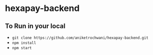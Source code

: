 # hexapay-backend

## To Run in your local
- `git clone https://github.com/aniketrochwani/hexapay-backend.git`
- `npm install`
- `npm start`
